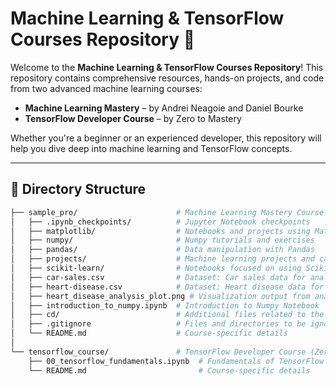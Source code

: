 # Machine Learning & TensorFlow Courses Repository 🚀

Welcome to the **Machine Learning & TensorFlow Courses Repository**! This repository contains comprehensive resources, hands-on projects, and code from two advanced machine learning courses:

- **Machine Learning Mastery** – by Andrei Neagoie and Daniel Bourke  
- **TensorFlow Developer Course** – by Zero to Mastery  

Whether you're a beginner or an experienced developer, this repository will help you dive deep into machine learning and TensorFlow concepts.

---

## 📂 Directory Structure

```bash
├── sample_pro/                      # Machine Learning Mastery Course (Andrei Neagoie & Daniel Bourke)
│   ├── .ipynb_checkpoints/          # Jupyter Notebook checkpoints
│   ├── matplotlib/                  # Notebooks and projects using Matplotlib
│   ├── numpy/                       # Numpy tutorials and exercises
│   ├── pandas/                      # Data manipulation with Pandas
│   ├── projects/                    # Machine learning projects and case studies
│   ├── scikit-learn/                # Notebooks focused on using Scikit-learn
│   ├── car-sales.csv                # Dataset: Car sales data for analysis
│   ├── heart-disease.csv            # Dataset: Heart disease data for model training
│   ├── heart_disease_analysis_plot.png # Visualization output from analysis
│   ├── introduction_to_numpy.ipynb  # Introduction to Numpy Notebook
│   ├── cd/                          # Additional files related to the course
│   ├── .gitignore                   # Files and directories to be ignored by Git
│   └── README.md                    # Course-specific details
│
└── tensorflow_course/               # TensorFlow Developer Course (Zero to Mastery)
    ├── 00_tensorflow_fundamentals.ipynb  # Fundamentals of TensorFlow (Colab Notebook)
    └── README.md                         # Course-specific details
